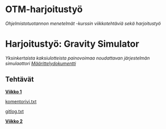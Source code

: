 # OTM-harjoitustyö

*Ohjelmistotuotannon menetelmät -kurssin viikkotehtäviä sekä harjoitustyö*

# Harjoitustyö: Gravity Simulator
*Yksinkertaista kaksiulotteista painovoimaa noudattavan järjestelmän simulaattori*
[*Määrittelydokumentti*](https://github.com/Mustekala/otm-harjoitustyo/blob/master/GravitySimulator/dokumentaatio/vaatimusmaarittely.md)

## Tehtävät

[**Viikko 1**](https://github.com/Mustekala/otm-harjoitustyo/blob/master/laskarit/viikko1)

[komentorivi.txt](https://github.com/Mustekala/otm-harjoitustyo/blob/master/laskarit/viikko1/komentorivi.txt)

[gitlog.txt](https://github.com/Mustekala/otm-harjoitustyo/blob/master/laskarit/viikko1/gitlog.txt)

[**Viikko 2**](https://github.com/Mustekala/otm-harjoitustyo/blob/master/laskarit/viikko2)
